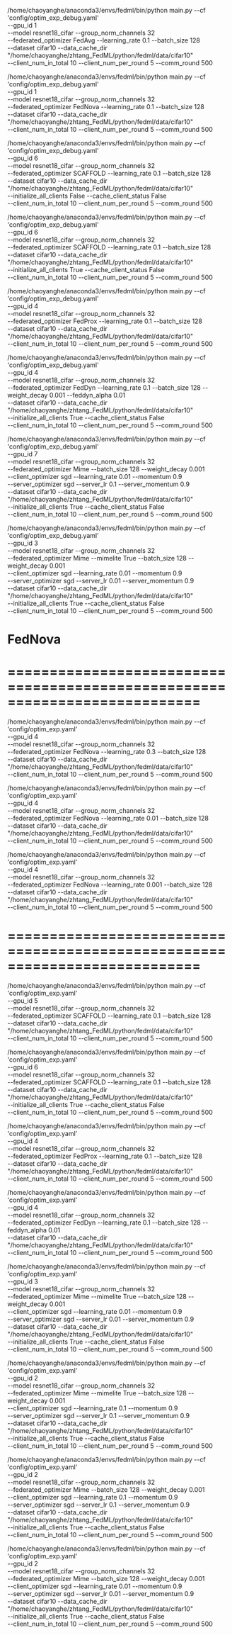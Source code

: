 
/home/chaoyanghe/anaconda3/envs/fedml/bin/python main.py --cf 'config/optim_exp_debug.yaml' \
--gpu_id 1 \
--model resnet18_cifar  --group_norm_channels 32 \
--federated_optimizer FedAvg  --learning_rate 0.1 --batch_size 128 \
--dataset cifar10  --data_cache_dir "/home/chaoyanghe/zhtang_FedML/python/fedml/data/cifar10" \
--client_num_in_total 10 --client_num_per_round 5 --comm_round 500


/home/chaoyanghe/anaconda3/envs/fedml/bin/python main.py --cf 'config/optim_exp_debug.yaml' \
--gpu_id 1 \
--model resnet18_cifar  --group_norm_channels 32 \
--federated_optimizer FedNova  --learning_rate 0.1 --batch_size 128 \
--dataset cifar10  --data_cache_dir "/home/chaoyanghe/zhtang_FedML/python/fedml/data/cifar10" \
--client_num_in_total 10 --client_num_per_round 5 --comm_round 500



/home/chaoyanghe/anaconda3/envs/fedml/bin/python main.py --cf 'config/optim_exp_debug.yaml' \
--gpu_id 6 \
--model resnet18_cifar  --group_norm_channels 32 \
--federated_optimizer SCAFFOLD  --learning_rate 0.1 --batch_size 128 \
--dataset cifar10  --data_cache_dir "/home/chaoyanghe/zhtang_FedML/python/fedml/data/cifar10" \
--initialize_all_clients False --cache_client_status False \
--client_num_in_total 10 --client_num_per_round 5 --comm_round 500 


/home/chaoyanghe/anaconda3/envs/fedml/bin/python main.py --cf 'config/optim_exp_debug.yaml' \
--gpu_id 6 \
--model resnet18_cifar  --group_norm_channels 32 \
--federated_optimizer SCAFFOLD  --learning_rate 0.1 --batch_size 128 \
--dataset cifar10  --data_cache_dir "/home/chaoyanghe/zhtang_FedML/python/fedml/data/cifar10" \
--initialize_all_clients True --cache_client_status False \
--client_num_in_total 10 --client_num_per_round 5 --comm_round 500 



/home/chaoyanghe/anaconda3/envs/fedml/bin/python main.py --cf 'config/optim_exp_debug.yaml' \
--gpu_id 4 \
--model resnet18_cifar  --group_norm_channels 32 \
--federated_optimizer FedProx  --learning_rate 0.1 --batch_size 128 \
--dataset cifar10  --data_cache_dir "/home/chaoyanghe/zhtang_FedML/python/fedml/data/cifar10" \
--client_num_in_total 10 --client_num_per_round 5 --comm_round 500




/home/chaoyanghe/anaconda3/envs/fedml/bin/python main.py --cf 'config/optim_exp_debug.yaml' \
--gpu_id 4 \
--model resnet18_cifar  --group_norm_channels 32 \
--federated_optimizer FedDyn  --learning_rate 0.1 --batch_size 128  --weight_decay 0.001 --feddyn_alpha 0.01 \
--dataset cifar10  --data_cache_dir "/home/chaoyanghe/zhtang_FedML/python/fedml/data/cifar10" \
--initialize_all_clients True --cache_client_status False \
--client_num_in_total 10 --client_num_per_round 5 --comm_round 500




/home/chaoyanghe/anaconda3/envs/fedml/bin/python main.py --cf 'config/optim_exp_debug.yaml' \
--gpu_id 7 \
--model resnet18_cifar  --group_norm_channels 32 \
--federated_optimizer Mime  --batch_size 128  --weight_decay 0.001 \
--client_optimizer sgd --learning_rate 0.01 --momentum 0.9 \
--server_optimizer sgd --server_lr 0.1  --server_momentum 0.9 \
--dataset cifar10  --data_cache_dir "/home/chaoyanghe/zhtang_FedML/python/fedml/data/cifar10" \
--initialize_all_clients True --cache_client_status False \
--client_num_in_total 10 --client_num_per_round 5 --comm_round 500



/home/chaoyanghe/anaconda3/envs/fedml/bin/python main.py --cf 'config/optim_exp_debug.yaml' \
--gpu_id 3 \
--model resnet18_cifar  --group_norm_channels 32 \
--federated_optimizer Mime  --mimelite True --batch_size 128  --weight_decay 0.001 \
--client_optimizer sgd --learning_rate 0.01 --momentum 0.9 \
--server_optimizer sgd --server_lr 0.01  --server_momentum 0.9 \
--dataset cifar10  --data_cache_dir "/home/chaoyanghe/zhtang_FedML/python/fedml/data/cifar10" \
--initialize_all_clients True --cache_client_status False \
--client_num_in_total 10 --client_num_per_round 5 --comm_round 500



#     FedNova
# ===========================================================================
/home/chaoyanghe/anaconda3/envs/fedml/bin/python main.py --cf 'config/optim_exp.yaml' \
--gpu_id 4 \
--model resnet18_cifar  --group_norm_channels 32 \
--federated_optimizer FedNova  --learning_rate 0.3 --batch_size 128 \
--dataset cifar10  --data_cache_dir "/home/chaoyanghe/zhtang_FedML/python/fedml/data/cifar10" \
--client_num_in_total 10 --client_num_per_round 5 --comm_round 500


/home/chaoyanghe/anaconda3/envs/fedml/bin/python main.py --cf 'config/optim_exp.yaml' \
--gpu_id 4 \
--model resnet18_cifar  --group_norm_channels 32 \
--federated_optimizer FedNova  --learning_rate 0.01 --batch_size 128 \
--dataset cifar10  --data_cache_dir "/home/chaoyanghe/zhtang_FedML/python/fedml/data/cifar10" \
--client_num_in_total 10 --client_num_per_round 5 --comm_round 500


/home/chaoyanghe/anaconda3/envs/fedml/bin/python main.py --cf 'config/optim_exp.yaml' \
--gpu_id 4 \
--model resnet18_cifar  --group_norm_channels 32 \
--federated_optimizer FedNova  --learning_rate 0.001 --batch_size 128 \
--dataset cifar10  --data_cache_dir "/home/chaoyanghe/zhtang_FedML/python/fedml/data/cifar10" \
--client_num_in_total 10 --client_num_per_round 5 --comm_round 500

# ===========================================================================


/home/chaoyanghe/anaconda3/envs/fedml/bin/python main.py --cf 'config/optim_exp.yaml' \
--gpu_id 5 \
--model resnet18_cifar  --group_norm_channels 32 \
--federated_optimizer SCAFFOLD  --learning_rate 0.1 --batch_size 128 \
--dataset cifar10  --data_cache_dir "/home/chaoyanghe/zhtang_FedML/python/fedml/data/cifar10" \
--client_num_in_total 10 --client_num_per_round 5 --comm_round 500



/home/chaoyanghe/anaconda3/envs/fedml/bin/python main.py --cf 'config/optim_exp.yaml' \
--gpu_id 6 \
--model resnet18_cifar  --group_norm_channels 32 \
--federated_optimizer SCAFFOLD  --learning_rate 0.1  --batch_size 128 \
--dataset cifar10  --data_cache_dir "/home/chaoyanghe/zhtang_FedML/python/fedml/data/cifar10" \
--initialize_all_clients True --cache_client_status False \
--client_num_in_total 10 --client_num_per_round 5 --comm_round 500 



/home/chaoyanghe/anaconda3/envs/fedml/bin/python main.py --cf 'config/optim_exp.yaml' \
--gpu_id 4 \
--model resnet18_cifar  --group_norm_channels 32 \
--federated_optimizer FedProx  --learning_rate 0.1 --batch_size 128 \
--dataset cifar10  --data_cache_dir "/home/chaoyanghe/zhtang_FedML/python/fedml/data/cifar10" \
--client_num_in_total 10 --client_num_per_round 5 --comm_round 500


/home/chaoyanghe/anaconda3/envs/fedml/bin/python main.py --cf 'config/optim_exp.yaml' \
--gpu_id 4 \
--model resnet18_cifar  --group_norm_channels 32 \
--federated_optimizer FedDyn  --learning_rate 0.1 --batch_size 128  --feddyn_alpha 0.01 \
--dataset cifar10  --data_cache_dir "/home/chaoyanghe/zhtang_FedML/python/fedml/data/cifar10" \
--client_num_in_total 10 --client_num_per_round 5 --comm_round 500



/home/chaoyanghe/anaconda3/envs/fedml/bin/python main.py --cf 'config/optim_exp.yaml' \
--gpu_id 3 \
--model resnet18_cifar  --group_norm_channels 32 \
--federated_optimizer Mime  --mimelite True --batch_size 128  --weight_decay 0.001 \
--client_optimizer sgd --learning_rate 0.01 --momentum 0.9 \
--server_optimizer sgd --server_lr 0.01  --server_momentum 0.9 \
--dataset cifar10  --data_cache_dir "/home/chaoyanghe/zhtang_FedML/python/fedml/data/cifar10" \
--initialize_all_clients True --cache_client_status False \
--client_num_in_total 10 --client_num_per_round 5 --comm_round 500




/home/chaoyanghe/anaconda3/envs/fedml/bin/python main.py --cf 'config/optim_exp.yaml' \
--gpu_id 2 \
--model resnet18_cifar  --group_norm_channels 32 \
--federated_optimizer Mime  --mimelite True --batch_size 128  --weight_decay 0.001 \
--client_optimizer sgd --learning_rate 0.1 --momentum 0.9 \
--server_optimizer sgd --server_lr 0.1  --server_momentum 0.9 \
--dataset cifar10  --data_cache_dir "/home/chaoyanghe/zhtang_FedML/python/fedml/data/cifar10" \
--initialize_all_clients True --cache_client_status False \
--client_num_in_total 10 --client_num_per_round 5 --comm_round 500





/home/chaoyanghe/anaconda3/envs/fedml/bin/python main.py --cf 'config/optim_exp.yaml' \
--gpu_id 2 \
--model resnet18_cifar  --group_norm_channels 32 \
--federated_optimizer Mime --batch_size 128  --weight_decay 0.001 \
--client_optimizer sgd --learning_rate 0.1 --momentum 0.9 \
--server_optimizer sgd --server_lr 0.1  --server_momentum 0.9 \
--dataset cifar10  --data_cache_dir "/home/chaoyanghe/zhtang_FedML/python/fedml/data/cifar10" \
--initialize_all_clients True --cache_client_status False \
--client_num_in_total 10 --client_num_per_round 5 --comm_round 500




/home/chaoyanghe/anaconda3/envs/fedml/bin/python main.py --cf 'config/optim_exp.yaml' \
--gpu_id 2 \
--model resnet18_cifar  --group_norm_channels 32 \
--federated_optimizer Mime --batch_size 128  --weight_decay 0.001 \
--client_optimizer sgd --learning_rate 0.01 --momentum 0.9 \
--server_optimizer sgd --server_lr 0.01  --server_momentum 0.9 \
--dataset cifar10  --data_cache_dir "/home/chaoyanghe/zhtang_FedML/python/fedml/data/cifar10" \
--initialize_all_clients True --cache_client_status False \
--client_num_in_total 10 --client_num_per_round 5 --comm_round 500
























